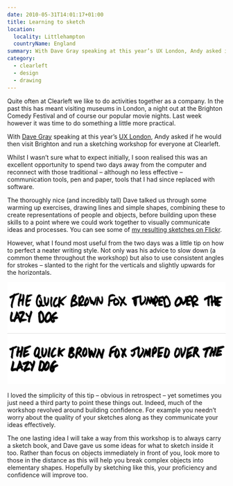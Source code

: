 ```yaml
---
date: 2010-05-31T14:01:17+01:00
title: Learning to sketch
location:
  locality: Littlehampton
  countryName: England
summary: With Dave Gray speaking at this year’s UX London, Andy asked if he would then visit Brighton and run a sketching workshop for everyone at Clearleft.
category:
  - clearleft
  - design
  - drawing
---
```


Quite often at Clearleft we like to do activities together as a company. In the past this has meant visiting museums in London, a night out at the Brighton Comedy Festival and of course our popular movie nights. Last week however it was time to do something a little more practical.

With [Dave Gray][1] speaking at this year’s [UX London][2], Andy asked if he would then visit Brighton and run a sketching workshop for everyone at Clearleft.

Whilst I wasn’t sure what to expect initially, I soon realised this was an excellent opportunity to spend two days away from the computer and reconnect with those traditional – although no less effective – communication tools, pen and paper, tools that I had since replaced with software.

The thoroughly nice (and incredibly tall) Dave talked us through some warming up exercises, drawing lines and simple shapes, combining these to create representations of people and objects, before building upon these skills to a point where we could work together to visually communicate ideas and processes. You can see some of [my resulting sketches on Flickr][3].

However, what I found most useful from the two days was a little tip on how to perfect a neater writing style. Not only was his advice to slow down (a common theme throughout the workshop) but also to use consistent angles for strokes – slanted to the right for the verticals and slightly upwards for the horizontals.

![Comparison of two different writing styles.](../media/2010/151/a1/image.png "My original writing style versus that recommended by Dave Gray.")

I loved the simplicity of this tip – obvious in retrospect – yet sometimes you just need a third party to point these things out. Indeed, much of the workshop revolved around building confidence. For example you needn’t worry about the quality of your sketches along as they communicate your ideas effectively.

The one lasting idea I will take a way from this workshop is to always carry a sketch book, and Dave gave us some ideas for what to sketch inside it too. Rather than focus on objects immediately in front of you, look more to those in the distance as this will help you break complex objects into elementary shapes. Hopefully by sketching like this, your proficiency and confidence will improve too.

[1]: http://davegray.info/
[2]: http://2010.uxlondon.com/
[3]: https://www.flickr.com/photos/paulrobertlloyd/sets/72157624166668842/
